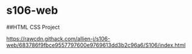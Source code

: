 # s106-web

##HTML CSS Project

https://rawcdn.githack.com/allien-j/s106-web/683786f9fbce9557797600e9769613dd3b2c96a6/S106/index.html

